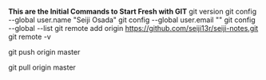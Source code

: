 **This are the Initial Commands to Start Fresh with GIT**
git version
git config --global user.name "Seiji Osada"
git config --global user.email ""
git config --global --list
git remote add origin https://github.com/seiji13r/seiji-notes.git
git remote -v

git push origin master

git pull origin master

